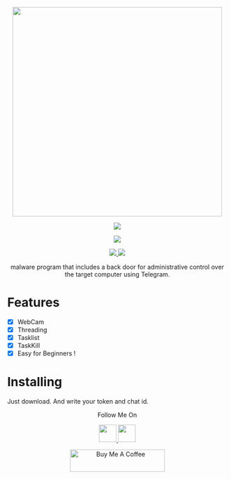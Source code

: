 <p align="center">
  <img width="480" height="480" src="https://media.giphy.com/media/dCco2kYIus7SZ6uuih/giphy.gif">
</p>
<p align="center"><img src="https://img.shields.io/badge/Version-1.0-brightgreen"></p>

</p> 
<p align="center"><img src="https://img.shields.io/badge/Author-Yezz123-green.svg"> 
</p>

<p align="center">
  <a href="https://github.com/yezz123">
    <img src="https://img.shields.io/github/followers/yezz123?label=Follow&style=social">
  </a>
  <a href="https://github.com/Elitestuff/FroggyFrog/stargazers">
    <img src="https://img.shields.io/github/stars/Elitestuff/FroggyFrog?style=social">
  </a>
</p>
<p align="center">
 malware program that includes a back door for administrative control over the target computer using Telegram.
</p>


# Features 
- [X] WebCam
- [X] Threading
- [X] Tasklist
- [X] TaskKill
- [X] Easy for Beginners !

# Installing 

Just download. And write your token and chat id.

<p align="center">
  Follow Me On
</p>
<p align="center">
  <a href="https://www.youtube.com/channel/UC5ba_E8pgMV0ETCRn7PQzUg?view_as=subscriber">
    <img src="https://www.iconsdb.com/icons/preview/black/youtube-4-xxl.png" width="40" height="40">
  </a>
  <a href="https://instagram.com/sadnessvibewithbadeffect">
    <img src="http://clipart-library.com/images_k/instagram-png-transparent/instagram-png-transparent-16.png" width="40" height="40">
    </a>
</p>

<p align="center">
<a href="https://www.buymeacoffee.com/tahiri" target="_blank"><img src="https://cdn.buymeacoffee.com/buttons/default-orange.png" alt="Buy Me A Coffee" style="height: 51px !important;width: 217px !important;" ></a>
</p>
